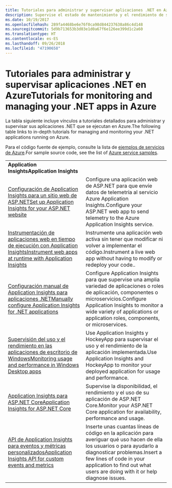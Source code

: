 ```yaml
---
title: Tutoriales para administrar y supervisar aplicaciones .NET en Azure
description: Supervise el estado de mantenimiento y el rendimiento de su aplicación .NET que se ejecuta en Azure e instrumente la telemetría para guardar información sobre cómo se utiliza la aplicación.
ms.date: 10/19/2017
ms.openlocfilehash: 289fa4468be6e76f0ca98d844237638a86c4d148
ms.sourcegitcommit: 5d9b713653b3d03e1d0a67f6e126ee399d1c2a60
ms.translationtype: HT
ms.contentlocale: es-ES
ms.lasthandoff: 09/26/2018
ms.locfileid: "47190658"
---
```

# <a name="tutorials-for-monitoring-and-managing-your-net-apps-in-azure"></a><span data-ttu-id="90bc3-103">Tutoriales para administrar y supervisar aplicaciones .NET en Azure</span><span class="sxs-lookup"><span data-stu-id="90bc3-103">Tutorials for monitoring and managing your .NET apps in Azure</span></span>

<span data-ttu-id="90bc3-104">La tabla siguiente incluye vínculos a tutoriales detallados para administrar y supervisar sus aplicaciones .NET que se ejecutan en Azure.</span><span class="sxs-lookup"><span data-stu-id="90bc3-104">The following table links to in-depth tutorials for managing and monitoring your .NET applications running on Azure.</span></span> 

<span data-ttu-id="90bc3-105">Para el código fuente de ejemplo, consulte la lista de [ejemplos de servicios de Azure](https://azure.microsoft.com/resources/samples/?platform=dotnet).</span><span class="sxs-lookup"><span data-stu-id="90bc3-105">For sample source code, see the list of [Azure service samples](https://azure.microsoft.com/resources/samples/?platform=dotnet).</span></span>

| | |
|---|---|
| <span data-ttu-id="90bc3-106">**Application Insights**</span><span class="sxs-lookup"><span data-stu-id="90bc3-106">**Application Insights**</span></span> ||
| <span data-ttu-id="90bc3-107">[Configuración de Application Insights para un sitio web de ASP.NET][1]</span><span class="sxs-lookup"><span data-stu-id="90bc3-107">[Set up Application Insights for your ASP.NET website][1]</span></span> | <span data-ttu-id="90bc3-108">Configure una aplicación web de ASP.NET para que envíe datos de telemetría al servicio Azure Application Insights.</span><span class="sxs-lookup"><span data-stu-id="90bc3-108">Configure your ASP.NET web app to send telemetry to the Azure Application Insights service.</span></span> | 
| <span data-ttu-id="90bc3-109">[Instrumentación de aplicaciones web en tiempo de ejecución con Application Insights][2]</span><span class="sxs-lookup"><span data-stu-id="90bc3-109">[Instrument web apps at runtime with Application Insights][2]</span></span> | <span data-ttu-id="90bc3-110">Instrumente una aplicación web activa sin tener que modificar ni volver a implementar el código.</span><span class="sxs-lookup"><span data-stu-id="90bc3-110">Instrument a live web app without having to modify or redeploy your code..</span></span> | 
| <span data-ttu-id="90bc3-111">[Configuración manual de Application Insights para aplicaciones .NET][3]</span><span class="sxs-lookup"><span data-stu-id="90bc3-111">[Manually configure Application Insights for .NET applications][3]</span></span> | <span data-ttu-id="90bc3-112">Configure Application Insights para que supervise una amplia variedad de aplicaciones o roles de aplicación, componentes o microservicios.</span><span class="sxs-lookup"><span data-stu-id="90bc3-112">Configure Application Insights to monitor a wide variety of applications or application roles, components, or microservices.</span></span> | 
| <span data-ttu-id="90bc3-113">[Supervisión del uso y el rendimiento en las aplicaciones de escritorio de Windows][4]</span><span class="sxs-lookup"><span data-stu-id="90bc3-113">[Monitoring usage and performance in Windows Desktop apps][4]</span></span> | <span data-ttu-id="90bc3-114">Use Application Insights y HockeyApp para supervisar el uso y el rendimiento de la aplicación implementada.</span><span class="sxs-lookup"><span data-stu-id="90bc3-114">Use Application Insights and HockeyApp to monitor your deployed application for usage and performance.</span></span> | 
| <span data-ttu-id="90bc3-115">[Application Insights para ASP.NET Core][5]</span><span class="sxs-lookup"><span data-stu-id="90bc3-115">[Application Insights for ASP.NET Core][5]</span></span> | <span data-ttu-id="90bc3-116">Supervise la disponibilidad, el rendimiento y el uso de su aplicación de ASP.NET Core.</span><span class="sxs-lookup"><span data-stu-id="90bc3-116">Monitor your ASP.NET Core application for availability, performance and usage.</span></span> | 
| <span data-ttu-id="90bc3-117">[API de Application Insights para eventos y métricas personalizados][6]</span><span class="sxs-lookup"><span data-stu-id="90bc3-117">[Application Insights API for custom events and metrics][6]</span></span> | <span data-ttu-id="90bc3-118">Inserte unas cuantas líneas de código en la aplicación para averiguar qué uso hacen de ella los usuarios o para ayudarlo a diagnosticar problemas.</span><span class="sxs-lookup"><span data-stu-id="90bc3-118">Insert a few lines of code in your application to find out what users are doing with it or help diagnose issues.</span></span> | 


[1]: /azure/application-insights/app-insights-asp-net
[2]: /azure/application-insights/app-insights-monitor-performance-live-website-now
[3]: /azure/application-insights/app-insights-windows-services
[4]: /azure/application-insights/app-insights-windows-desktop
[5]: /azure/application-insights/app-insights-asp-net-core
[6]: /azure/application-insights/app-insights-api-custom-events-metrics

